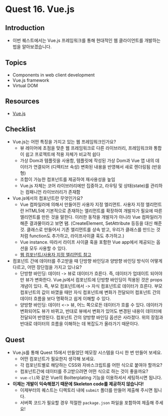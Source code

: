 # Quest 16. Vue.js


## Introduction
* 이번 퀘스트에서는 Vue.js 프레임워크를 통해 현대적인 웹 클라이언트를 개발하는 법을 알아보겠습니다.

## Topics
* Components in web client development
* Vue.js framework
* Virtual DOM

## Resources
* [Vue.js](https://vuejs.org)

## Checklist
* Vue.js는 어떤 특징을 가지고 있는 웹 프레임워크인가요?
  * 뷰 레이어에 초점을 맞춘 웹 프레임워크로 다른 라이브러리, 프레임워크와 통합이 쉽고 프로젝트에 적용 자체가 비교적 쉽다
  * 가상 Dom과 템플릿을 사용함, 템플릿에 작성된 가상 Dom과 Vue 앱 내의 데이터가 연결되어 (디렉티브 속성) 변화된 내용을 반영해서 새로 렌더링됨 (반응형)
  * 조합이 가능한 컴포넌트를 제공하여 재사용성을 높임
  * Vue.js 자체는 코어 라이브러리에만 집중하고, 라우팅 및 상태(state)를 관리하는 컴패니언 라이브러리가 존재함
* Vue.js에서의 컴포넌트란 무엇인가요?
  * Vue 컴파일러에 의해서 만들어진 사용자 지정 엘리먼트. 사용자 지정 엘리먼트란 HTML5에 기본적으로 존재하는 엘리먼트를 확장하여 개발자가 필요에 따른 엘리먼트를 만든 것을 말한다.
  이러한 동작을 개발자가 아니라 Vue 컴파일러가 해준 결과물이라고 보면 됌. (CreateElement, SetAttribute 등등을 대신 해준 것. 클래스로 만들어서 기존 엘리먼트를 상속 받고,
  우리가 클래스를 만드는 것처럼 function도 추가하고, 라이프사이클 훅도 추가하고.)
  * Vue instance. 따라서 라이프 사이클 훅을 포함한 Vue app에서 제공되는 옵션을 모두 사용할 수 있다.
  * [웹 컴포넌트/사용자 지정 엘리먼트 참고](https://d2.naver.com/helloworld/188655)
* 컴포넌트 간에 데이터를 주고받을 때 단방향 바인딩과 양방향 바인딩 방식이 어떻게 다르고, 어떤 장단점을 가지고 있나요?
  * 단방향 바인딩: 데이터 -> 뷰로 데이터가 흐른다. 즉, 데이터가 업데이트 되어야만 뷰가 변화한다. Vue.js에서 컴포넌트에 단방향 바인딩이 적용된 것은 props 개념이 있다.
  즉, 부모 컴포넌트에서 -> 자식 컴포넌트로 데이터가 흐른다. 부모 컴포넌트의 값이 바꼈을 때만 자식 컴포넌트에 변화가 전달되어 컴포넌트 간의 데이터 흐름을 보다 명확하고 쉽게 이해할 수 있다.
  * 양방향 바인딩: 데이터 <-> 뷰, 어느 쪽으로든 데이터가 흐를 수 있다. 데이터가 변화되어도 뷰가 바뀌고, 반대로 뷰에서 변화가 있어도 변경된 내용이 데이터에 전달되어 반영된다.
  컴포넌트 간의 양방향 바인딩 옵션은 사라졌다. 위의 장점과 반대로 데이터의 흐름을 이해하는 데 복잡도가 올라가기 때문이다.
  
## Quest
* Vue.js를 통해 Quest 15에서 만들었던 메모장 시스템을 다시 한 번 만들어 보세요.
  * 어떤 컴포넌트가 필요한지 생각해 보세요.
  * 각 컴포넌트별로 해당하는 CSS와 자바스크립트를 어떤 식으로 붙여야 할까요?
  * 컴포넌트간에 데이터를 주고받으려면 어떤 식으로 하는 것이 좋을까요?
  * `vue-cli`와 같은 Vue의 Boilterplating 기능을 이용하셔서 세팅하시면 됩니다.
* **이제는 개발이 익숙해졌기 때문에 Skeleton code를 제공하지 않습니다!**
  * 이제부터의 퀘스트는 디렉토리 내에 `submit` 폴더를 만들어 제출해 주시면 됩니다.
  * 서버쪽 코드가 필요할 경우 적절한 `package.json` 파일을 포함하여 제출해 주세요!

